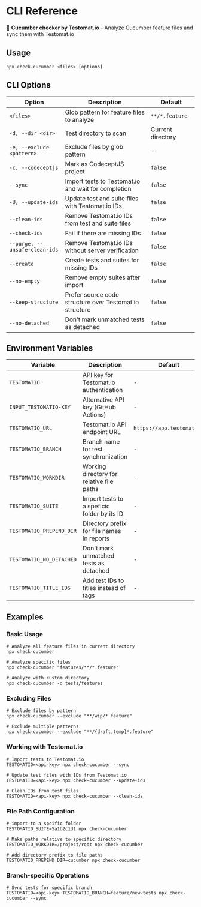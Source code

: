 # CLI Reference

🤩 **Cucumber checker by Testomat.io** - Analyze Cucumber feature files and sync them with Testomat.io

## Usage

```shell
npx check-cucumber <files> [options]
```

## CLI Options

| Option | Description | Default |
|--------|-------------|---------|
| `<files>` | Glob pattern for feature files to analyze | `**/*.feature` |
| `-d, --dir <dir>` | Test directory to scan | Current directory |
| `-e, --exclude <pattern>` | Exclude files by glob pattern | - |
| `-c, --codeceptjs` | Mark as CodeceptJS project | `false` |
| `--sync` | Import tests to Testomat.io and wait for completion | `false` |
| `-U, --update-ids` | Update test and suite files with Testomat.io IDs | `false` |
| `--clean-ids` | Remove Testomat.io IDs from test and suite files | `false` |
| `--check-ids` | Fail if there are missing IDs | `false` |
| `--purge, --unsafe-clean-ids` | Remove Testomat.io IDs without server verification | `false` |
| `--create` | Create tests and suites for missing IDs | `false` |
| `--no-empty` | Remove empty suites after import | `false` |
| `--keep-structure` | Prefer source code structure over Testomat.io structure | `false` |
| `--no-detached` | Don't mark unmatched tests as detached | `false` |

## Environment Variables

| Variable | Description | Default |
|----------|-------------|---------|
| `TESTOMATIO` | API key for Testomat.io authentication | - |
| `INPUT_TESTOMATIO-KEY` | Alternative API key (GitHub Actions) | - |
| `TESTOMATIO_URL` | Testomat.io API endpoint URL | `https://app.testomat.io` |
| `TESTOMATIO_BRANCH` | Branch name for test synchronization | - |
| `TESTOMATIO_WORKDIR` | Working directory for relative file paths | - |
| `TESTOMATIO_SUITE` | Import tests to a speficic folder by its ID | - |
| `TESTOMATIO_PREPEND_DIR` | Directory prefix for file names in reports | - |
| `TESTOMATIO_NO_DETACHED` | Don't mark unmatched tests as detached | - |
| `TESTOMATIO_TITLE_IDS` | Add test IDs to titles instead of tags | - |

## Examples

### Basic Usage

```shell
# Analyze all feature files in current directory
npx check-cucumber

# Analyze specific files
npx check-cucumber "features/**/*.feature"

# Analyze with custom directory
npx check-cucumber -d tests/features
```

### Excluding Files

```shell
# Exclude files by pattern
npx check-cucumber --exclude "**/wip/*.feature"

# Exclude multiple patterns
npx check-cucumber --exclude "**/{draft,temp}*.feature"
```

### Working with Testomat.io

```shell
# Import tests to Testomat.io
TESTOMATIO=<api-key> npx check-cucumber --sync

# Update test files with IDs from Testomat.io
TESTOMATIO=<api-key> npx check-cucumber --update-ids

# Clean IDs from test files
TESTOMATIO=<api-key> npx check-cucumber --clean-ids
```

### File Path Configuration

```shell
# import to a speific folder
TESTOMATIO_SUITE=Sa1b2c1d1 npx check-cucumber

# Make paths relative to specific directory
TESTOMATIO_WORKDIR=/project/root npx check-cucumber

# Add directory prefix to file paths
TESTOMATIO_PREPEND_DIR=cucumber npx check-cucumber
```

### Branch-specific Operations

```shell
# Sync tests for specific branch
TESTOMATIO=<api-key> TESTOMATIO_BRANCH=feature/new-tests npx check-cucumber --sync
```
